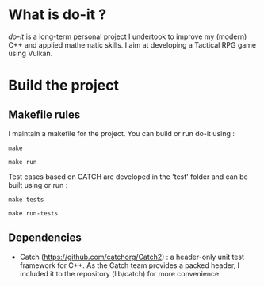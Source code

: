 # What is do-it ?
*do-it* is a long-term personal project I undertook to improve my (modern) C++ and applied mathematic skills. I aim at developing a Tactical RPG game using Vulkan.

# Build the project

## Makefile rules

I maintain a makefile for the project. You can build or run do-it using :
```
make
```
```
make run
```
Test cases based on CATCH are developed in the 'test' folder and can be built using or run :
```
make tests
```
```
make run-tests
```

## Dependencies
- Catch (https://github.com/catchorg/Catch2) : a header-only unit test framework for C++. As the Catch team provides a packed header, I included it to the repository (lib/catch) for more convenience.
